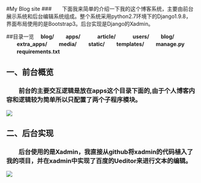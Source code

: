 #My Blog site
###　　下面我来简单的介绍一下我的这个博客系统，主要由前台展示系统和后台编辑系统组成。整个系统采用python2.7环境下的Django1.9.8，界面布局使用的是Bootstrap3。后台实现是Django的Xadmin。

##目录一览
　**blog/
　　apps/
　　　article/
　　　users/
　　blog/
　　extra_apps/
　　media/
　　static/
　　templates/
　　manage.py
　　requirements.txt**
		
## 一、前台概览
 ### 　　前台的主要交互逻辑是放在apps这个目录下面的,由于个人博客内容和逻辑较为简单所以只配置了两个子程序模块。

![](http://i.imgur.com/R6UvQ36.png)

## 二、后台实现
### 　　后台使用的是Xadmin，我直接从github将xadmin的代码植入了我的项目，并在xadmin中实现了百度的Ueditor来进行文本的编辑。
![](http://i.imgur.com/SllJtPi.png)




